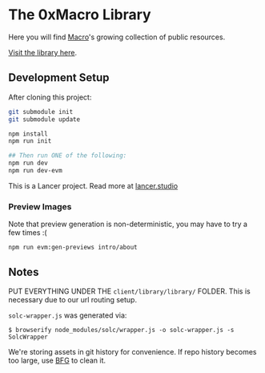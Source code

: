 # The 0xMacro Library

Here you will find [Macro](https://0xMacro.com)'s growing collection of public resources.

[Visit the library here](https://0xMacro.com/library/).

## Development Setup

After cloning this project:

```bash
git submodule init
git submodule update

npm install
npm run init

## Then run ONE of the following:
npm run dev
npm run dev-evm
```

This is a Lancer project. Read more at [lancer.studio](https://lancer.studio)

### Preview Images

Note that preview generation is non-deterministic, you may have to try a few times :(

```
npm run evm:gen-previews intro/about
```

## Notes

PUT EVERYTHING UNDER THE `client/library/library/` FOLDER. This is necessary due to our url routing setup.

`solc-wrapper.js` was generated via:

    $ browserify node_modules/solc/wrapper.js -o solc-wrapper.js -s SolcWrapper

We're storing assets in git history for convenience. If repo history becomes too large, use [BFG](https://rtyley.github.io/bfg-repo-cleaner/) to clean it.
